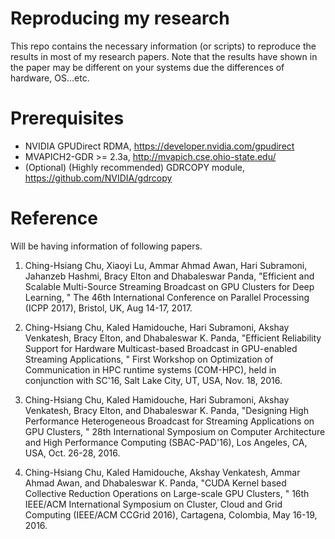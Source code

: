 # Reproducing my research
This repo contains the necessary information (or scripts) to reproduce the results in most of my research papers. Note that the results have shown in the paper may be different on your systems due the differences of hardware, OS...etc.

# Prerequisites
* NVIDIA GPUDirect RDMA, https://developer.nvidia.com/gpudirect
* MVAPICH2-GDR >= 2.3a, http://mvapich.cse.ohio-state.edu/
* (Optional) (Highly recommended) GDRCOPY module, https://github.com/NVIDIA/gdrcopy

# Reference
Will be having information of following papers.

1. Ching-Hsiang Chu, Xiaoyi Lu, Ammar Ahmad Awan, Hari Subramoni, Jahanzeb Hashmi, Bracy Elton and Dhabaleswar Panda, "Efficient and Scalable Multi-Source Streaming Broadcast on GPU Clusters for Deep Learning, " The 46th International Conference on Parallel Processing (ICPP 2017), Bristol, UK, Aug 14-17, 2017. 

1. Ching-Hsiang Chu, Kaled Hamidouche, Hari Subramoni, Akshay Venkatesh, Bracy Elton, and Dhabaleswar K. Panda, "Efficient Reliability Support for Hardware Multicast-based Broadcast in GPU-enabled Streaming Applications, " First Workshop on Optimization of Communication in HPC runtime systems (COM-HPC), held in conjunction with SC'16, Salt Lake City, UT, USA, Nov. 18, 2016.

1. Ching-Hsiang Chu, Kaled Hamidouche, Hari Subramoni, Akshay Venkatesh, Bracy Elton, and Dhabaleswar K. Panda, "Designing High Performance Heterogeneous Broadcast for Streaming Applications on GPU Clusters, " 28th International Symposium on Computer Architecture and High Performance Computing (SBAC-PAD'16), Los Angeles, CA, USA, Oct. 26-28, 2016.

1. Ching-Hsiang Chu, Kaled Hamidouche, Akshay Venkatesh, Ammar Ahmad Awan, and Dhabaleswar K. Panda, "CUDA Kernel based Collective Reduction Operations on Large-scale GPU Clusters, " 16th IEEE/ACM International Symposium on Cluster, Cloud and Grid Computing (IEEE/ACM CCGrid 2016), Cartagena, Colombia, May 16-19, 2016.
